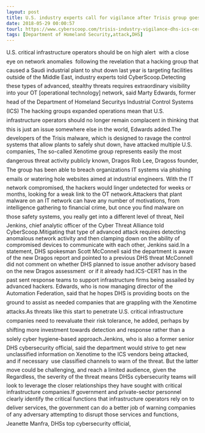 ```yaml
---
layout: post
title: U.S. industry experts call for vigilance after Trisis group goes global
date: 2018-05-29 00:00:57
tourl: https://www.cyberscoop.com/trisis-industry-vigilance-dhs-ics-cert-dragos/?category_news=technology
tags: [Department of Homeland Security,attack,DHS]
---
```

U.S. critical infrastructure operators should be on high alert  with a close eye on network anomalies  following the revelation that a hacking group that caused a Saudi industrial plant to shut down last year is targeting facilities outside of the Middle East, industry experts told CyberScoop.Detecting these types of advanced, stealthy threats requires extraordinary visibility into your OT [operational technology] network, said Marty Edwards, former head of the Department of Homeland Securitys Industrial Control Systems (ICS) The hacking groups expanded operations mean that U.S. infrastructure operators should no longer remain complacent in thinking that this is just an issue somewhere else in the world, Edwards added.The developers of the Trisis malware, which is designed to ravage the control systems that allow plants to safely shut down, have attacked multiple U.S. companies, The so-called Xenotime group represents easily the most dangerous threat activity publicly known, Dragos Rob Lee, Dragoss founder, The group has been able to breach organizations IT systems via phishing emails or watering hole websites aimed at industrial engineers. With the IT network compromised, the hackers would linger undetected for weeks or months, looking for a weak link to the OT network.Attackers that plant malware on an IT network can have any number of motivations, from intelligence gathering to financial crime, but once you find malware on those safety systems, you really get into a different level of threat, Neil Jenkins, chief analytic officer of the Cyber Threat Alliance told CyberScoop.Mitigating that type of advanced attack requires detecting anomalous network activity and then clamping down on the ability of compromised devices to communicate with each other, Jenkins said.In a statement, DHS spokesman Scott McConnell said the department is aware of the new Dragos report and pointed to a previous DHS threat McConnell did not comment on whether DHS planned to issue another advisory based on the new Dragos assessment  or if it already had.ICS-CERT has in the past sent response teams to support infrastructure firms being assailed by advanced hackers. Edwards, who is now managing director of the Automation Federation, said that he hopes DHS is providing boots on the ground to assist as needed companies that are grappling with the Xenotime attacks.As threats like this start to penetrate U.S. critical infrastructure companies need to reevaluate their risk tolerance, he added, perhaps by shifting more investment towards detection and response rather than a solely cyber hygiene-based approach.Jenkins, who is also a former senior DHS cybersecurity official, said the department would strive to get new unclassified information on Xenotime to the ICS vendors being attacked, and if necessary  use classified channels to warn of the threat. But the latter move could be challenging, and reach a limited audience, given the Regardless, the severity of the threat means DHSs cybersecurity teams will look to leverage the closer relationships they have sought with critical infrastructure companies.If government and private-sector personnel clearly identify the critical functions that infrastructure operators rely on to deliver services, the government can do a better job of warning companies of any adversary attempting to disrupt those services and functions, Jeanette Manfra, DHSs top cybersecurity official, 